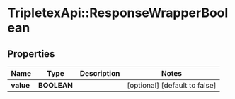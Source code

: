 # TripletexApi::ResponseWrapperBoolean

## Properties
Name | Type | Description | Notes
------------ | ------------- | ------------- | -------------
**value** | **BOOLEAN** |  | [optional] [default to false]


